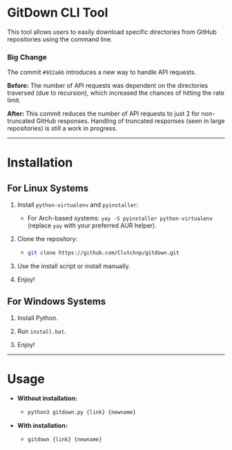 # GitDown CLI Tool

This tool allows users to easily download specific directories from GitHub repositories using the command line.

### Big Change
The commit `#932a6b` introduces a new way to handle API requests. 

**Before:** The number of API requests was dependent on the directories traversed (due to recursion), which increased the chances of hitting the rate limit.

**After:** This commit reduces the number of API requests to just 2 for non-truncated GitHub responses. Handling of truncated responses (seen in large repositories) is still a work in progress.

---

# Installation 

## For Linux Systems

1. Install `python-virtualenv` and `pyinstaller`:
   - For Arch-based systems: `yay -S pyinstaller python-virtualenv` (replace `yay` with your preferred AUR helper).
   
2. Clone the repository:
   - ```bash
     git clone https://github.com/Clutchnp/gitdown.git
     ```

3. Use the install script or install manually.

4. Enjoy!

## For Windows Systems

1. Install Python.

2. Run `install.bat`.

3. Enjoy!

---

# Usage

- **Without installation:**
  - ```bash
    python3 gitdown.py {link} {newname}
    ```

- **With installation:**
  - ```bash
    gitdown {link} {newname}
    ```
